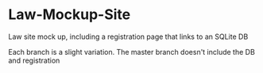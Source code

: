 # Law-Mockup-Site
Law site mock up, including a registration page that links to an SQLite DB

Each branch is a slight variation. The master branch doesn't include the DB and registration
